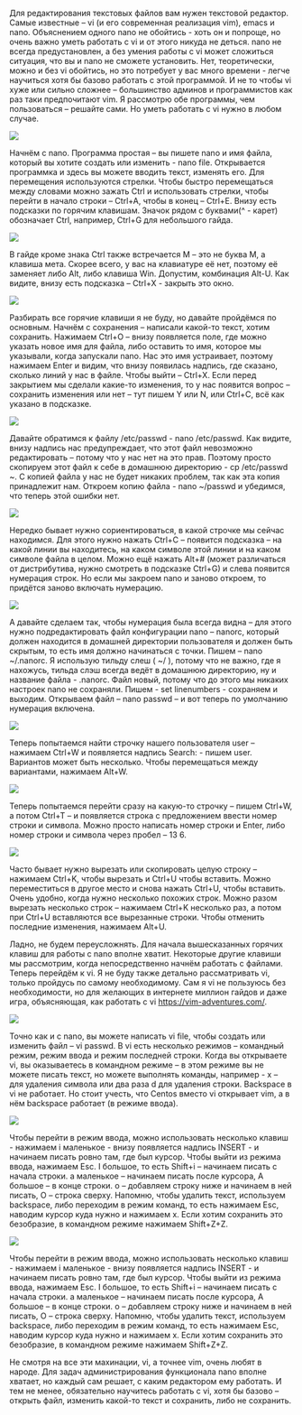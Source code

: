 Для редактирования текстовых файлов вам нужен текстовой редактор. Самые известные – vi (и его современная реализация vim), emacs и nano. Объяснением одного nano не обойтись - хоть он и попроще, но очень важно уметь работать с vi и от этого никуда не деться. nano не всегда предустановлен, а без умения работы с vi может сложиться ситуация, что вы и nano не сможете установить. Нет, теоретически, можно и без vi обойтись, но это потребует у вас много времени - легче научиться хотя бы базово работать с этой программой. И не то чтобы vi хуже или сильно сложнее – большинство админов и программистов как раз таки предпочитают vim. Я рассмотрю обе программы, чем пользоваться – решайте сами. Но уметь работать с vi нужно в любом случае.

![](images/10/nano.png)

Начнём с nano. Программа простая – вы пишете nano и имя файла, который вы хотите создать или изменить - nano file. Открывается программка и здесь вы можете вводить текст, изменять его. Для перемещения используются стрелки. Чтобы быстро перемещаться между словами можно зажать Ctrl и использовать стрелки, чтобы перейти в начало строки – Ctrl+A, чтобы в конец – Ctrl+E. Внизу есть подсказки по горячим клавишам. Значок рядом с буквами(^ - карет) обозначает Сtrl, например, Ctrl+G для небольшого гайда.

![](images/10/nanoman.png)

В гайде кроме знака Ctrl также встречается М – это не буква М, а клавиша мета. Скорее всего, у вас на клавиатуре её нет, поэтому её заменяет либо Alt, либо клавиша Win. Допустим, комбинация Alt-U. Как видите, внизу есть подсказка – Ctrl+X - закрыть это окно.

![](images/10/nanoco.png)

Разбирать все горячие клавиши я не буду, но давайте пройдёмся по основным. Начнём с сохранения – написали какой-то  текст, хотим сохранить. Нажимаем Ctrl+O – внизу появляется поле, где можно указать новое имя для файла, либо оставить то имя, которое мы указывали, когда запускали nano. Нас это имя устраивает, поэтому нажимаем Enter и видим, что внизу появилась надпись, где сказано, сколько линий у нас в файле. Чтобы выйти – Ctrl+X. Если перед закрытием мы сделали какие-то изменения, то у нас появится вопрос – сохранить изменения или нет – тут пишем Y или N, или Ctrl+C, всё как указано в подсказке.

![](images/10/nanopasswd.png)

Давайте обратимся к файлу /etc/passwd - nano  /etc/passwd. Как видите, внизу надпись нас предупреждает, что этот файл невозможно редактировать – потому что у нас нет на это прав. Поэтому просто скопируем этот файл к себе в домашнюю директорию - cp /etc/passwd ~. C копией файла у нас не будет никаких проблем, так как эта копия принадлежит нам. Откроем копию файла - nano ~/passwd и убедимся, что теперь этой ошибки нет.

![](images/10/nanoline.png)

Нередко бывает нужно сориентироваться, в какой строчке мы сейчас находимся. Для этого нужно нажать Ctrl+C – появится подсказка – на какой линии вы находитесь, на каком символе этой линии и на каком символе файла в целом. Можно ещё нажать Alt+# (может различаться от дистрибутива, нужно смотреть в подсказке Ctrl+G) и слева появится нумерация строк. Но если мы закроем nano и заново откроем, то придётся заново включать нумерацию.

![](images/10/nanorc.png)

А давайте сделаем так, чтобы нумерация была всегда видна – для этого нужно подредактировать файл конфигурации nano – nanorc, который должен находится в домашней директории пользователя и должен быть скрытым, то есть имя должно начинаться с точки.  Пишем – nano ~/.nanorc. Я использую тильду слеш ( ~/ ), потому что не важно, где я нахожусь, тильда слэш всегда ведёт в домашнюю директорию, ну и название файла - .nanorc. Файл новый, потому что до этого мы никаких настроек nano не сохраняли. Пишем - set linenumbers  - сохраняем и выходим. Открываем файл – nano passwd – и вот теперь по умолчанию нумерация включена.

![](images/10/nanosearch.png)

Теперь попытаемся найти строчку нашего пользователя user – нажимаем Ctrl+W и появляется надпись Search: - пишем user. Вариантов может быть несколько. Чтобы перемещаться между вариантами, нажимаем Alt+W.

![](images/10/nanosl.png)

Теперь попытаемся перейти сразу на какую-то строчку – пишем Ctrl+W, а потом Ctrl+T – и появляется строка с предложением ввести номер строки и символа. Можно просто написать номер строки и Enter, либо номер строки и символа через пробел – 13 6.

![](images/10/nanocutpaste.png)

Часто бывает нужно вырезать или скопировать целую строку – нажимаем Ctrl+K, чтобы вырезать и Ctrl+U чтобы вставить. Можно переместиться в другое место и снова нажать Ctrl+U, чтобы вставить.  Очень удобно, когда нужно несколько похожих строк. Можно разом вырезать несколько строк – нажимаем Ctrl+K несколько раз, а потом при Ctrl+U вставляются все вырезанные строки. Чтобы отменить последние изменения, нажимаем Alt+U. 

Ладно, не будем переусложнять. Для начала вышесказанных горячих клавиш для работы с nano вполне хватит. Некоторые другие клавиши мы рассмотрим, когда непосредственно начнём работать с файлами. Теперь перейдём к vi. Я не буду также детально рассматривать vi, только пройдусь по самому необходимому. Сам я vi не пользуюсь без необходимости, но для желающих в интернете миллион гайдов и даже игра, объясняющая, как работать с vi https://vim-adventures.com/. 

![](images/10/vi.png)

Точно как и с nano, вы можете написать vi file, чтобы создать или изменить файл – vi passwd.  В vi есть несколько режимов – командный режим, режим ввода и режим последней строки. Когда вы открываете vi, вы оказываетесь в командном режиме – в этом режиме вы не можете писать текст, но можете выполнять команды, например - x – для удаления символа или два раза d для удаления строки. Backspace в vi не работает. Но стоит учесть, что Centos вместо vi открывает vim,  а в нём backspace работает (в режиме ввода). 

![](images/10/viinsert.png)

Чтобы перейти в режим ввода, можно использовать несколько клавиш - нажимаем i  маленькое - внизу появляется надпись INSERT - и начинаем писать ровно там, где был курсор. Чтобы выйти из режима ввода, нажимаем Esc. I большое, то есть Shift+i – начинаем писать с начала строки. a маленькое – начинаем писать после курсора, A большое – в конце строки. o – добавляем строку ниже и начинаем в ней писать, O – строка сверху. Напомню, чтобы удалить текст, используем baсkspace, либо переходим в режим команд, то есть нажимаем Esc, наводим курсор куда нужно и нажимаем x. Если хотим сохранить это безобразие, в командном режиме нажимаем Shift+Z+Z.

![](images/10/viq.png)

Чтобы перейти в режим ввода, можно использовать несколько клавиш - нажимаем i  маленькое - внизу появляется надпись INSERT - и начинаем писать ровно там, где был курсор. Чтобы выйти из режима ввода, нажимаем Esc. I большое, то есть Shift+i – начинаем писать с начала строки. a маленькое – начинаем писать после курсора, A большое – в конце строки. o – добавляем строку ниже и начинаем в ней писать, O – строка сверху. Напомню, чтобы удалить текст, используем baсkspace, либо переходим в режим команд, то есть нажимаем Esc, наводим курсор куда нужно и нажимаем x. Если хотим сохранить это безобразие, в командном режиме нажимаем Shift+Z+Z.

Не смотря на все эти махинации, vi, а точнее vim, очень любят в народе. Для задач администрирования функционала nano вполне хватает, но каждый сам решает, с каким редактором ему работать. И тем не менее, обязательно научитесь работать с vi, хотя бы базово – открыть файл, изменить какой-то текст и сохранить, либо не сохранить.